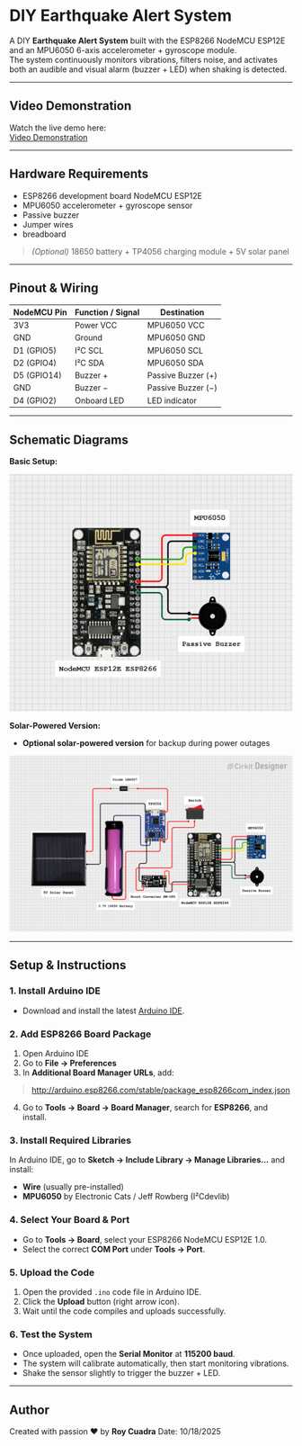 # DIY Earthquake Alert System

A DIY **Earthquake Alert System** built with the ESP8266 NodeMCU ESP12E and an MPU6050 6-axis accelerometer + gyroscope module.  
The system continuously monitors vibrations, filters noise, and activates both an audible and visual alarm (buzzer + LED) when shaking is detected.

---

## Video Demonstration

Watch the live demo here:  
[ Video Demonstration](https://vt.tiktok.com/ZSUXM96RY/)  

---

## Hardware Requirements

- ESP8266 development board NodeMCU ESP12E  
- MPU6050 accelerometer + gyroscope sensor  
- Passive buzzer  
- Jumper wires
- breadboard 

> *(Optional)* 18650 battery + TP4056 charging module + 5V solar panel  

---

## Pinout & Wiring

| NodeMCU Pin | Function / Signal | Destination           |
|-------------|------------------|-----------------------|
| 3V3         | Power VCC        | MPU6050 VCC           |
| GND         | Ground           | MPU6050 GND           |
| D1 (GPIO5)  | I²C SCL          | MPU6050 SCL           |
| D2 (GPIO4)  | I²C SDA          | MPU6050 SDA           |
| D5 (GPIO14) | Buzzer +         | Passive Buzzer (+)    |
| GND         | Buzzer −         | Passive Buzzer (−)    |
| D4 (GPIO2)  | Onboard LED      | LED indicator  |

---

## Schematic Diagrams

**Basic Setup:**  

![Schematic Diagram](./img/Schematic_simple.png)

**Solar-Powered Version:**
- **Optional solar-powered version** for backup during power outages    

![Solar Schematic](./img/Schematic.png)

---

## Setup & Instructions

### 1. Install Arduino IDE
- Download and install the latest [Arduino IDE](https://www.arduino.cc/en/software).

### 2. Add ESP8266 Board Package
1. Open Arduino IDE  
2. Go to **File → Preferences**  
3. In **Additional Board Manager URLs**, add:
> http://arduino.esp8266.com/stable/package_esp8266com_index.json  
4. Go to **Tools → Board → Board Manager**, search for **ESP8266**, and install.

### 3. Install Required Libraries
In Arduino IDE, go to **Sketch → Include Library → Manage Libraries...** and install:
- **Wire** (usually pre-installed)  
- **MPU6050** by Electronic Cats / Jeff Rowberg (I²Cdevlib)  

### 4. Select Your Board & Port
- Go to **Tools → Board**, select your ESP8266 NodeMCU ESP12E 1.0.  
- Select the correct **COM Port** under **Tools → Port**.  

### 5. Upload the Code
1. Open the provided `.ino` code file in Arduino IDE.  
2. Click the **Upload** button (right arrow icon).  
3. Wait until the code compiles and uploads successfully.  

### 6. Test the System
- Once uploaded, open the **Serial Monitor** at **115200 baud**.  
- The system will calibrate automatically, then start monitoring vibrations.  
- Shake the sensor slightly to trigger the buzzer + LED.  

---

## Author

Created with passion ❤ by **Roy Cuadra** 
Date: 10/18/2025 
